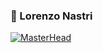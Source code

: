 ### 🚀 Lorenzo Nastri

[![MasterHead](http://www.codingvilla.in/wp-content/uploads/2019/11/baner3.jpg)](https://simplysabir.io)


<!--
**lnastri25/lnastri25** is a ✨ _special_ ✨ repository because its `README.md` (this file) appears on your GitHub profile.

Here are some ideas to get you started:

- 🔭 I’m currently working on ...
- 🌱 I’m currently learning ...
- 👯 I’m looking to collaborate on ...
- 🤔 I’m looking for help with ...
- 💬 Ask me about ...
- 📫 How to reach me: ...
- 😄 Pronouns: ...
- ⚡ Fun fact: ...
-->
